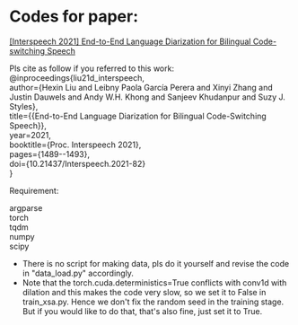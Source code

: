  # Codes for paper:   
 [[Interspeech 2021] End-to-End Language Diarization for Bilingual Code-switching Speech](https://www.isca-speech.org/archive/pdfs/interspeech_2021/liu21d_interspeech.pdf)     

Pls cite as follow if you referred to this work:
@inproceedings{liu21d_interspeech,  
  author={Hexin Liu and Leibny Paola García Perera and Xinyi Zhang and Justin Dauwels and Andy W.H. Khong and Sanjeev Khudanpur and Suzy J. Styles},  
  title={{End-to-End Language Diarization for Bilingual Code-Switching Speech}},  
  year=2021,  
  booktitle={Proc. Interspeech 2021},  
  pages={1489--1493},  
  doi={10.21437/Interspeech.2021-82}  
}  
  
  Requirement:
    
  argparse  
  torch  
  tqdm  
  numpy  
  scipy
  
  * There is no script for making data, pls do it yourself and revise the code in "data_load.py" accordingly.
  * Note that the torch.cuda.deterministics=True conflicts with conv1d with dilation and this makes the code very slow, so we set it to False in train_xsa.py. Hence we don't fix the random seed in the training stage. But if you would like to do that, that's also fine, just set it to True.  
